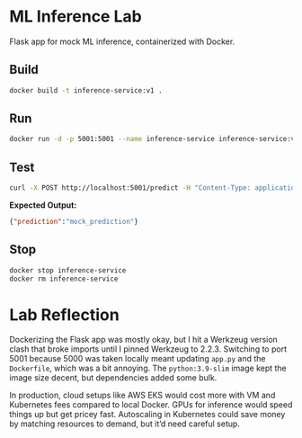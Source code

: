 # ML Inference Lab

Flask app for mock ML inference, containerized with Docker.

## Build

```bash
docker build -t inference-service:v1 .
```

## Run

```bash
docker run -d -p 5001:5001 --name inference-service inference-service:v1
```

## Test

```bash
curl -X POST http://localhost:5001/predict -H "Content-Type: application/json" -d '{"features":[1,2,3]}'
```

**Expected Output:**
```json
{"prediction":"mock_prediction"}
```

## Stop

```bash
docker stop inference-service
docker rm inference-service
```


# Lab Reflection

Dockerizing the Flask app was mostly okay, but I hit a Werkzeug version clash that broke imports until I pinned Werkzeug to 2.2.3. Switching to port 5001 because 5000 was taken locally meant updating `app.py` and the `Dockerfile`, which was a bit annoying. The `python:3.9-slim` image kept the image size decent, but dependencies added some bulk.

In production, cloud setups like AWS EKS would cost more with VM and Kubernetes fees compared to local Docker. GPUs for inference would speed things up but get pricey fast. Autoscaling in Kubernetes could save money by matching resources to demand, but it’d need careful setup.